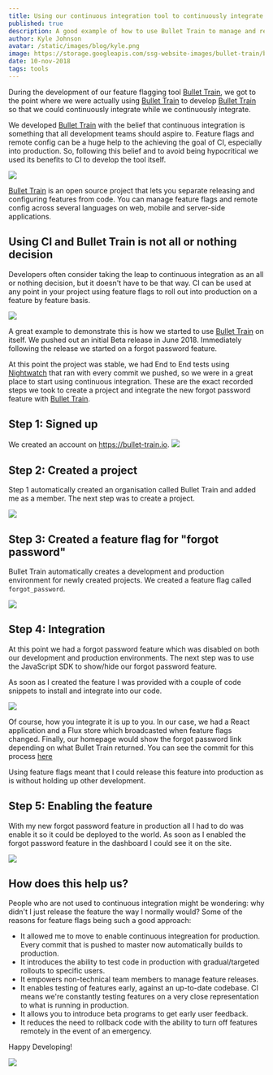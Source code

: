 ```yaml
---
title: Using our continuous integration tool to continuously integrate our continuous integration tool
published: true
description: A good example of how to use Bullet Train to manage and release features remotely
author: Kyle Johnson
avatar: /static/images/blog/kyle.png
image: https://storage.googleapis.com/ssg-website-images/bullet-train/bullet-train.png
date: 10-nov-2018
tags: tools
---
```


During the development of our feature flagging tool <a href="https://bullet-train.io"/>Bullet Train</a>, we got to the point where we were actually using <a href="https://bullet-train.io"/>Bullet Train</a> to develop <a href="https://bullet-train.io"/>Bullet Train</a> so that we could continuously integrate while we continuously integrate.

We developed <a href="https://bullet-train.io"/>Bullet Train</a> with the belief that continuous integration is something that all development teams should aspire to. Feature flags and remote config can be a huge help to the achieving the goal of CI, especially into production. So, following this belief and to avoid being hypocritical we used its benefits to CI to develop the tool itself.

<img src="https://i.imgflip.com/2c5koa.jpg"/>

<a href="https://bullet-train.io"/>Bullet Train</a> is an open source project that lets you separate releasing and configuring features from code. You can manage feature flags and remote config across several languages on web, mobile and server-side applications.

## Using CI and Bullet Train is not all or nothing decision

Developers often consider taking the leap to continuous integration as an all or nothing decision, but it doesn't have to be that way. CI can be used at any point in your project using feature flags to roll out into production on a feature by feature basis.

<img src="http://www.pokerupdate.com/assets/Managed/NewsArticles/poker-all-in-slider.jpeg"/>

A great example to demonstrate this is how we started to use <a href="https://bullet-train.io"/>Bullet Train</a> on itself. We pushed out an initial Beta release in June 2018. Immediately following the release we started on a forgot password feature.

At this point the project was stable, we had End to End tests using [Nightwatch](http://nightwatchjs.org/) that ran with every commit we pushed, so we were in a great place to start using continuous integration. These are the exact recorded steps we took to create a project and integrate the new forgot password feature with <a href="https://bullet-train.io"/>Bullet Train</a>.

## Step 1: Signed up
We created an account on <a href="https://bullet-train.io"/>https://bullet-train.io</a>.
<img src="https://image.ibb.co/nf5C7y/signup.png"/>

## Step 2: Created a project
Step 1 automatically created an organisation called Bullet Train and added me as a member. The next step was to create a project.

<img src="https://media.giphy.com/media/1SzJiKed03cSWwiTCj/giphy.gif"/>

## Step 3: Created a feature flag for "forgot password"
Bullet Train automatically creates a development and production environment for newly created projects. We created a feature flag called ```forgot_password```.

<img src="https://media.giphy.com/media/1ffNjU8hha2pkCDAkG/giphy.gif"/>

## Step 4: Integration

At this point we had a forgot password feature which was disabled on both our development and production environments. The next step was to use the JavaScript SDK to show/hide our forgot password feature.

As soon as I created the feature I was provided with a couple of code snippets to install and integrate into our code.

<img src="https://preview.ibb.co/mqer2y/code_snippets.png"/>

Of course, how you integrate it is up to you. In our case, we had a React application and a Flux store which broadcasted when feature flags changed. Finally, our homepage would show the forgot password link depending on what Bullet Train returned. You can see the commit for this process <a href="https://github.com/SolidStateGroup/bullet-train-frontend/commit/8192b905e2ef177817bcabb91f5693a5b785fc4d#diff-9cc8a89e380f5af71da71c573661881dR98">here</a>

Using feature flags meant that I could release this feature into production as is without holding up other development.

## Step 5: Enabling the feature

With my new forgot password feature in production all I had to do was enable it so it could be deployed to the world. As soon as I enabled the forgot password feature in the dashboard I could see it on the site.

<img src="https://media.giphy.com/media/3d1s0A0xjg8IdA7GDt/giphy.gif"/>

## How does this help us?

People who are not used to continuous integration might be wondering: why didn't I just release the feature the way I normally would? Some of the reasons for feature flags being such a good approach:

- It allowed me to move to enable continuous integreation for production. Every commit that is pushed to master now automatically builds to production.
- It introduces the ability to test code in production with gradual/targeted rollouts to specific users.
- It empowers non-technical team members to manage feature releases.
- It enables testing of features early, against an up-to-date codebase. CI means we're constantly testing features on a very close representation to what is running in production.
- It allows you to introduce beta programs to get early user feedback.
- It reduces the need to rollback code with the ability to turn off features remotely in the event of an emergency.

Happy Developing!

<a href="https://bullet-train.io">
<img src="https://raw.githubusercontent.com/SolidStateGroup/bullet-train-frontend/master/hero.png"/>
</a>
